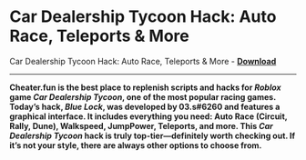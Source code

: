 <h1>Car Dealership Tycoon Hack: Auto Race, Teleports &amp; More</h1>

Car Dealership Tycoon Hack: Auto Race, Teleports &amp; More - **[Download](https://www.dlgram.com/public/files/api.php?shortened=Re134C)**


<hr>


**Cheater.fun is the best place to replenish scripts and hacks for *Roblox* game *Car Dealership Tycoon*, one of the most popular racing games. Today’s hack, *Blue Lock*, was developed by 03.s#6260 and features a graphical interface. It includes everything you need: Auto Race (Circuit, Rally, Dune), Walkspeed, JumpPower, Teleports, and more. This *Car Dealership Tycoon* hack is truly top-tier—definitely worth checking out. If it’s not your style, there are always other options to choose from.**
